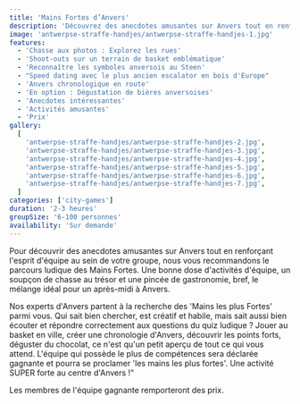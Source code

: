 ```yaml
---
title: 'Mains Fortes d’Anvers'
description: 'Découvrez des anecdotes amusantes sur Anvers tout en renforçant esprit équipe au sein de votre groupe'
image: 'antwerpse-straffe-handjes/antwerpse-straffe-handjes-1.jpg'
features:
  - 'Chasse aux photos : Explorez les rues'
  - 'Shoot-outs sur un terrain de basket emblématique'
  - 'Reconnaître les symboles anversois au Steen'
  - "Speed dating avec le plus ancien escalator en bois d'Europe"
  - 'Anvers chronologique en route'
  - 'En option : Dégustation de bières anversoises'
  - 'Anecdotes intéressantes'
  - 'Activités amusantes'
  - 'Prix'
gallery:
  [
    'antwerpse-straffe-handjes/antwerpse-straffe-handjes-2.jpg',
    'antwerpse-straffe-handjes/antwerpse-straffe-handjes-3.jpg',
    'antwerpse-straffe-handjes/antwerpse-straffe-handjes-4.jpg',
    'antwerpse-straffe-handjes/antwerpse-straffe-handjes-5.jpg',
    'antwerpse-straffe-handjes/antwerpse-straffe-handjes-6.jpg',
    'antwerpse-straffe-handjes/antwerpse-straffe-handjes-7.jpg',
  ]
categories: ['city-games']
duration: '2-3 heures'
groupSize: '6-100 personnes'
availability: 'Sur demande'
---
```


Pour découvrir des anecdotes amusantes sur Anvers tout en renforçant l'esprit d'équipe au sein de votre groupe, nous vous recommandons le parcours ludique des Mains Fortes. Une bonne dose d'activités d'équipe, un soupçon de chasse au trésor et une pincée de gastronomie, bref, le mélange idéal pour un après-midi à Anvers.

Nos experts d'Anvers partent à la recherche des 'Mains les plus Fortes' parmi vous. Qui sait bien chercher, est créatif et habile, mais sait aussi bien écouter et répondre correctement aux questions du quiz ludique ? Jouer au basket en ville, créer une chronologie d'Anvers, découvrir les points forts, déguster du chocolat, ce n'est qu'un petit aperçu de tout ce qui vous attend. L'équipe qui possède le plus de compétences sera déclarée gagnante et pourra se proclamer 'les mains les plus fortes'. Une activité SUPER forte au centre d'Anvers !"

Les membres de l'équipe gagnante remporteront des prix.
